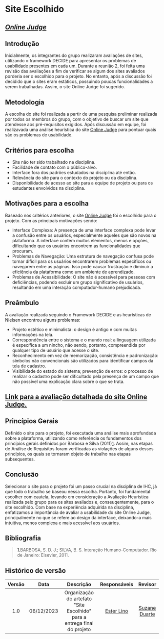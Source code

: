 # **Site Escolhido**

## [_Online Judge_](https://onlinejudge.org/)

## Introdução

Inicialmente, os integrantes do grupo realizaram avaliações de sites, utilizando o framework DECIDE para apresentar os problemas de usabilidade presentes em cada um. Durante a reunião 2, foi feita uma revisão das avaliações a fim de verificar se algum dos sites avaliados porderia ser o escolhido para o projeto. No entanto, após a discussão foi decidido que o sites eram estáticos, possuindo poucas funcionalidades a serem trabalhadas. Assim, o site Online Judge foi sugerido.

## Metodologia

A escolha do site foi realizada a partir de uma pesquisa preliminar realizada por todos os membros do grupo, com o objetivo de buscar um site que atendesse aos pré-requisitos exigidos. Após discussão em equipe, foi realizavada uma análise heurística do site [Online Judge](https://onlinejudge.org/) para pontuar quais são os problemas de usabilidade.

## Critérios para escolha

* Site não ter sido trabalhado na disciplina.
* Facilidade de contato com o público-alvo.
* Interface fora dos padrões estudados na disciplina até então.
* Relevância do site para o contexto do projeto ou da disciplina.
* Disponibilidade de acesso ao site para a equipe de projeto ou para os estudantes envolvidos na disciplina.

## Motivações para a escolha

Baseado nos critérios anteriores, o site [Online Judge](https://onlinejudge.org/) foi o escolhido para o projeto. Com as principais motivações sendo:

* Interface Complexa: A presença de uma interface complexa pode levar a confusão entre os usuários, especialmente aqueles que são novos na plataforma. A interface contém muitos elementos, menus e opções, dificultando que os usuários encontrem as funcionalidades que procuram.
* Problemas de Navegação: Uma estrutura de navegação confusa pode tornar difícil para os usuários encontrarem problemas específicos ou navegarem entre as páginas. Isso pode causar frustração e diminuir a eficiência da plataforma como um ambiente de aprendizado.
* Problemas de Acessibilidade: O site não é acessível para pessoas com deficiências, podendo excluir um grupo significativo de usuários, resultando em uma interação computador-humano prejudicada.

## Preâmbulo

A avaliação realizada seguindo o Framework DECIDE e as heurísticas de Nielsen encontrou alguns problemas:

* Projeto estético e minimalista: o design é antigo e com muitas informações na tela.
* Correspondência entre o sistema e o mundo real: a linguagem utilizada é específica a um nincho, não sendo, portanto, compreendida por qualquer tipo de usuário que acesse o site.
* Reconhecimento em vez de memorização, consistência e padronização: símbolos não convencionais são utilizados para identificar campos da tela de cadastro.
* Visibilidade do estado do sistema; prevenção de erros: o processo de realizar o cadastro pode ser dificultado pela presença de um campo que não possível uma explicação clara sobre o que se trata.

## [Link para a avaliação detalhada do site Online Judge.](avaliacoes/avaliacao-online-judge.pdf)

## Princípios Gerais

Definido o site para o projeto, foi executada uma análise mais aprofundada sobre a plataforma, utilizando como referência os fundamentos dos princípios gerais definidos por Barbosa e Silva (2011)<a id="anchor_1" href="#REF1">1</a>. Assim, nas etapas de Análise de Requisitos foram verificadas as violações de alguns desses princípios, os quais se tornaram objeto de trabalho nas etapas subsequentes.

## Conclusão

Selecionar o site para o projeto foi um passo crucial na disciplina de IHC, já que todo o trabalho se baseou nessa escolha. Portanto, foi fundamental escolher com cautela, levando em consideração a Avaliação Heurística realizada pelo grupo para os sites avaliados e, conseuqentemente, para o site escolhido. Com base na experiência adquirida na disciplina, enfatizamos a importância de avaliar a usabilidade do site Online Judge, principalmente no que se refere ao design da interface, deixando-a mais intuitiva, menos complexa e mais acessível aos usuários.

## Bibliografia

> <a id="REF1" href="#anchor_1">1.</a>BARBOSA, S. D. J.; SILVA, B. S. Interação Humano-Computador. Rio de Janeiro: Elsevier, 2011.<br>

## Histórico de versão

| Versão |    Data    |                  Descrição                   |         Responsáveis          |    Revisor    |
| :----: | :--------: | :------------------------------------------: | :---------------------------: | :-----------: |
|  1.0   | 06/12/2023 | Organização do artefato "Site Escolhido" para a entrega final do projeto | [Ester Lino](https://github.com/esteerlino) | [Suzane Duarte](https://github.com/suzaneduarte) |
